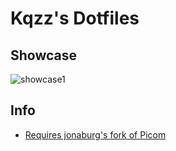 # Kqzz's Dotfiles

## Showcase

![showcase1](https://i.imgur.com/ivy2ZGq.png)

## Info

- [Requires jonaburg's fork of Picom](https://github.com/jonaburg/picom)
